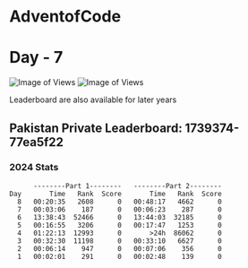




# AdventofCode
# Day - 7
![Image of Views](https://github.com/SohaibAamir28/AdventOfCode2024/blob/main/2024/07/leadership-day-8-global.png)
![Image of Views](https://github.com/SohaibAamir28/AdventOfCode2024/blob/main/2024/07/leadership-day-8-pak.png)

Leaderboard are also available for later years
## Pakistan Private Leaderboard: 1739374-77ea5f22

### 2024 Stats
```
      --------Part 1--------   --------Part 2--------
Day       Time   Rank  Score       Time   Rank  Score
  8   00:20:35   2608      0   00:48:17   4662      0
  7   00:03:06    187      0   00:06:23    287      0
  6   13:38:43  52466      0   13:44:03  32185      0
  5   00:16:55   3206      0   00:17:47   1253      0
  4   01:22:13  12993      0       >24h  86062      0
  3   00:32:30  11198      0   00:33:10   6627      0
  2   00:06:14    947      0   00:07:06    356      0
  1   00:02:01    291      0   00:02:48    139      0
```
